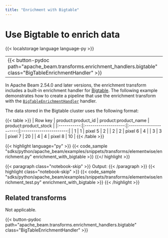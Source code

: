 ```yaml
---
title: "Enrichment with Bigtable"
---
```

<!--
Licensed under the Apache License, Version 2.0 (the "License");
you may not use this file except in compliance with the License.
You may obtain a copy of the License at

http://www.apache.org/licenses/LICENSE-2.0

Unless required by applicable law or agreed to in writing, software
distributed under the License is distributed on an "AS IS" BASIS,
WITHOUT WARRANTIES OR CONDITIONS OF ANY KIND, either express or implied.
See the License for the specific language governing permissions and
limitations under the License.
-->

# Use Bigtable to enrich data

{{< localstorage language language-py >}}

<table>
  <tr>
    <td>
      <a>
      {{< button-pydoc path="apache_beam.transforms.enrichment_handlers.bigtable" class="BigTableEnrichmentHandler" >}}
      </a>
   </td>
  </tr>
</table>

In Apache Beam 2.54.0 and later versions, the enrichment transform includes a built-in enrichment handler for [Bigtable](https://cloud.google.com/bigtable/docs/overview).
The following example demonstrates how to create a pipeline that use the enrichment transform with the [`BigTableEnrichmentHandler`](https://beam.apache.org/releases/pydoc/current/apache_beam.transforms.enrichment_handlers.bigtable.html#apache_beam.transforms.enrichment_handlers.bigtable.BigTableEnrichmentHandler) handler.

The data stored in the Bigtable cluster uses the following format:

{{< table >}}
|  Row key    |  product:product_id  |  product:product_name  |  product:product_stock  |
|:-----------:|:--------------------:|:----------------------:|:-----------------------:|
|     1       |          1           |        pixel 5         |            2            |
|     2       |          2           |        pixel 6         |            4            |
|     3       |          3           |        pixel 7         |           20            |
|     4       |          4           |        pixel 8         |           10            |
{{< /table >}}


{{< highlight language="py" >}}
{{< code_sample "sdks/python/apache_beam/examples/snippets/transforms/elementwise/enrichment.py" enrichment_with_bigtable >}}
{{</ highlight >}}

{{< paragraph class="notebook-skip" >}}
Output:
{{< /paragraph >}}
{{< highlight class="notebook-skip" >}}
{{< code_sample "sdks/python/apache_beam/examples/snippets/transforms/elementwise/enrichment_test.py" enrichment_with_bigtable >}}
{{< /highlight >}}

## Related transforms

Not applicable.

{{< button-pydoc path="apache_beam.transforms.enrichment_handlers.bigtable" class="BigTableEnrichmentHandler" >}}
